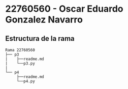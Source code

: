 # 22760560 - Oscar Eduardo Gonzalez Navarro

## Estructura de la rama

    Rama 22760560
    ├── p3
    |    ├──readme.md
    |    └──p3.py
    |
    └── p4
         ├──readme.md
         └──p4.py
